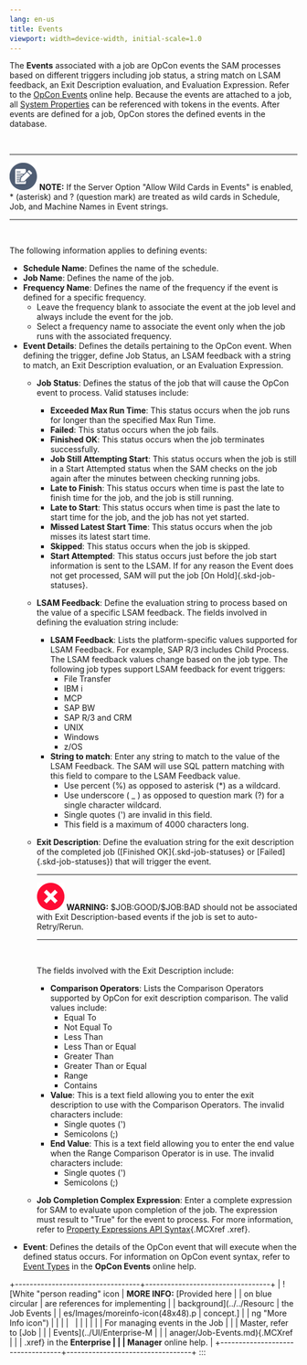 ```yaml
---
lang: en-us
title: Events
viewport: width=device-width, initial-scale=1.0
---
```



The **Events** associated with a job are
OpCon events the SAM processes based on
different triggers including job status, a string match on LSAM
feedback, an Exit Description evaluation, and Evaluation Expression.
Refer to the [OpCon Events](../OpCon-Events/Overview.md) online help.
Because the events are attached to a job, all [System Properties](Properties.md#System) can be referenced with
tokens in the events. After events are defined for a job,
OpCon stores the defined events in the
database.

 

  ----------------------------------------------------------------------------------------------------------------------------- -----------------------------------------------------------------------------------------------------------------------------------------------------------------------------------------------
  ![White pencil/paper icon on gray circular background](../../Resources/Images/note-icon(48x48).png "Note icon")   **NOTE:** If the Server Option \"Allow Wild Cards in Events\" is enabled, \* (asterisk) and ? (question mark) are treated as wild cards in Schedule, Job, and Machine Names in Event strings.
  ----------------------------------------------------------------------------------------------------------------------------- -----------------------------------------------------------------------------------------------------------------------------------------------------------------------------------------------

 

The following information applies to defining events:

-   **Schedule Name**: Defines the name of the schedule.
-   **Job Name**: Defines the name of the job.
-   **Frequency Name**: Defines the name of the frequency if the event
    is defined for a specific frequency.
    -   Leave the frequency blank to associate the event at the job
        level and always include the event for the job.
    -   Select a frequency name to associate the event only when the job
        runs with the associated frequency.
-   **Event Details**: Defines the details pertaining to the
    OpCon event. When defining the trigger,
    define Job Status, an LSAM feedback with a string to match, an Exit
    Description evaluation, or an Evaluation Expression.
    -   **Job Status**: Defines the status of the job that will cause
        the OpCon event to process. Valid
        statuses include:
        -   **Exceeded Max Run Time**: This status occurs when the job
            runs for longer than the specified Max Run Time.
        -   **Failed**: This status occurs when the job fails.
        -   **Finished OK**: This status occurs when the job terminates
            successfully.
        -   **Job Still Attempting Start**: This status occurs when the
            job is still in a Start Attempted status when the SAM checks
            on the job again after the minutes between checking running
            jobs.
        -   **Late to Finish**: This status occurs when time is past the
            late to finish time for the job, and the job is still
            running.
        -   **Late to Start**: This status occurs when time is past the
            late to start time for the job, and the job has not yet
            started.
        -   **Missed Latest Start Time**: This status occurs when the
            job misses its latest start time.
        -   **Skipped**: This status occurs when the job is skipped.
        -   **Start Attempted**: This status occurs just before the job
            start information is sent to the LSAM. If for any reason the
            Event does not get processed, SAM will put the job [On             Hold]{.skd-job-statuses}.

    -   **LSAM Feedback**: Define the evaluation string to process based
        on the value of a specific LSAM feedback. The fields involved in
        defining the evaluation string include:
        -   **LSAM Feedback**: Lists the platform-specific values
            supported for LSAM Feedback. For example, SAP R/3 includes
            Child Process. The LSAM feedback values change based on the
            job type. The following job types support LSAM feedback for
            event triggers:
            -   File Transfer
            -   IBM i
            -   MCP
            -   SAP BW
            -   SAP R/3 and CRM
            -   UNIX
            -   Windows
            -   z/OS
        -   **String to match**: Enter any string to match to the value
            of the LSAM Feedback. The SAM will use SQL pattern matching
            with this field to compare to the LSAM Feedback value.
            -   Use percent (%) as opposed to asterisk (\*) as a
                wildcard.
            -   Use underscore ( \_ ) as opposed to question mark (?)
                for a single character wildcard.
            -   Single quotes (\') are invalid in this field.
            -   This field is a maximum of 4000 characters long.

    -   **Exit Description**: Define the evaluation string for the exit
        description of the completed job ([Finished         OK]{.skd-job-statuses} or [Failed]{.skd-job-statuses}) that will
        trigger the event.

          ------------------------------------------------------------------------------------------------------------------------ --------------------------------------------------------------------------------------------------------------------------------------
          ![White \"X\" icon on red circular background](../../Resources/Images/warning-icon(48x48).png "Note icon")   **WARNING:** \$JOB:GOOD/\$JOB:BAD should not be associated with Exit Description-based events if the job is set to auto-Retry/Rerun.
          ------------------------------------------------------------------------------------------------------------------------ --------------------------------------------------------------------------------------------------------------------------------------

         

        The fields involved with the Exit Description include:

        -   **Comparison Operators**: Lists the Comparison Operators
            supported by OpCon for exit
            description comparison. The valid values include:
            -   Equal To
            -   Not Equal To
            -   Less Than
            -   Less Than or Equal
            -   Greater Than
            -   Greater Than or Equal
            -   Range
            -   Contains
        -   **Value**: This is a text field allowing you to enter the
            exit description to use with the Comparison Operators. The
            invalid characters include:
            -   Single quotes (\')
            -   Semicolons (;)
        -   **End Value**: This is a text field allowing you to enter
            the end value when the Range Comparison Operator is in use.
            The invalid characters include:
            -   Single quotes (\')
            -   Semicolons (;)

    -   **Job Completion Complex Expression**: Enter a complete
        expression for SAM to evaluate upon completion of the job. The
        expression must result to \"True\" for the event to process. For
        more information, refer to [Property Expressions API         Syntax](Property-Expressions-API-Syntax.md){.MCXref
        .xref}.
-   **Event**: Defines the details of the
    OpCon event that will execute when the
    defined status occurs. For information on
    OpCon event syntax, refer to [Event     Types](../OpCon-Events/Event-Types.md) in the
    **OpCon Events** online help.

+----------------------------------+----------------------------------+
| ![White \"person reading\" icon  | **MORE INFO:** [Provided here    | | on blue circular                 | are references for implementing  |
| background](../../Resourc        | the Job Events                   |
| es/Images/moreinfo-icon(48x48).p | concept.]            |
| ng "More Info icon") |                                  |
|                                  |                                  |
|                                  |                                  |
|                                  | For managing events in the Job   |
|                                  | Master, refer to [Job            | |                                  | Events](../UI/Enterprise-M     |
|                                  | anager/Job-Events.md){.MCXref |
|                                  | .xref} in the **Enterprise       |
|                                  | Manager** online help.           |
+----------------------------------+----------------------------------+
:::

 

